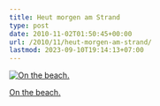 ```yaml
---
title: Heut morgen am Strand
type: post
date: 2010-11-02T01:50:45+00:00
url: /2010/11/heut-morgen-am-strand/
lastmod: 2023-09-10T19:14:13+07:00
---
```

<div class="media image">
  <a href="http://www.flickr.com/photos/schreibblogade/5139513205/" title="On the beach."><img src="//farm2.static.flickr.com/1091/5139513205_68e89e1754_z_d.jpg" alt="On the beach." /></p>

  <p>
    On the beach.
  </p>

  <p>
    </a></div>
